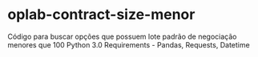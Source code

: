 # oplab-contract-size-menor
Código para buscar opções que possuem lote padrão de negociação menores que 100
Python 3.0
Requirements - Pandas, Requests, Datetime

